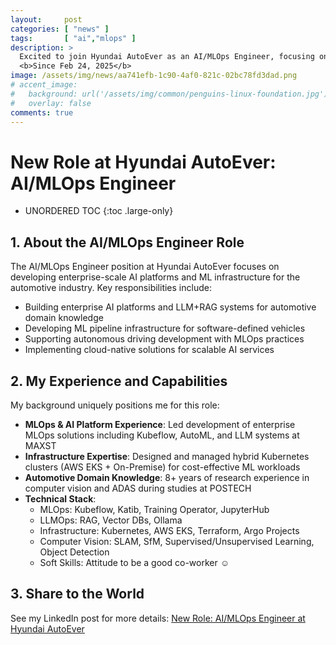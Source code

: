```yaml
---
layout:     post
categories: [ "news" ]
tags:       [ "ai","mlops" ]
description: >
  Excited to join Hyundai AutoEver as an AI/MLOps Engineer, focusing on enterprise AI platforms and ML pipelines for automotive domain.
  <b>Since Feb 24, 2025</b>
image: /assets/img/news/aa741efb-1c90-4af0-821c-02bc78fd3dad.png
# accent_image: 
#   background: url('/assets/img/common/penguins-linux-foundation.jpg') center/cover
#   overlay: false
comments: true
---
```


# New Role at Hyundai AutoEver: AI/MLOps Engineer

* UNORDERED TOC
{:toc .large-only}

## 1. About the AI/MLOps Engineer Role

The AI/MLOps Engineer position at Hyundai AutoEver focuses on developing enterprise-scale AI platforms and ML infrastructure for the automotive industry. Key responsibilities include:

- Building enterprise AI platforms and LLM+RAG systems for automotive domain knowledge
- Developing ML pipeline infrastructure for software-defined vehicles
- Supporting autonomous driving development with MLOps practices
- Implementing cloud-native solutions for scalable AI services

## 2. My Experience and Capabilities

My background uniquely positions me for this role:

- **MLOps & AI Platform Experience**: Led development of enterprise MLOps solutions including Kubeflow, AutoML, and LLM systems at MAXST
- **Infrastructure Expertise**: Designed and managed hybrid Kubernetes clusters (AWS EKS + On-Premise) for cost-effective ML workloads
- **Automotive Domain Knowledge**: 8+ years of research experience in computer vision and ADAS during studies at POSTECH
- **Technical Stack**:
  - MLOps: Kubeflow, Katib, Training Operator, JupyterHub
  - LLMOps: RAG, Vector DBs, Ollama
  - Infrastructure: Kubernetes, AWS EKS, Terraform, Argo Projects
  - Computer Vision: SLAM, SfM, Supervised/Unsupervised Learning, Object Detection
  - Soft Skills: Attitude to be a good co-worker ☺️

## 3. Share to the World

See my LinkedIn post for more details: [New Role: AI/MLOps Engineer at Hyundai AutoEver](https://www.linkedin.com/posts/jyje_ko-hyundai-autoever-%ED%98%84%EB%8C%80%EC%98%A4%ED%86%A0%EC%97%90%EB%B2%84-%EC%97%90%EC%84%9C-aimlops-activity-7301174374303158272-Lh5X?utm_source=share&utm_medium=member_desktop&rcm=ACoAADjDTcIBdoOgl5sAEp4PtSRYd0bwmxg3mVM)
